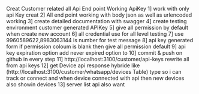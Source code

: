 Creat Customer related all Api End point Working ApiKey
1] work with only api Key creat
2] All end point working with body json as well as urlencoded working
3] create detailed documentation with swagger
4] create testing environment customer generated APIKey
5] give all permission by default when create new account 
6] all credential use for all level testing
7] use 9960589622,8983063144 is number for  test message
8] api key generated form if permission coloum is blank then give all permission default
9] api key expiration option add never expired option to
10] commit & push on github in every step
11] http://localhost:3100/customer/api-keys rewrite all from api keys
12] get Device api response hybride like (http://localhost:3100/customer/whatsapp/devices Table) type 
    so i can track or connect and when device connected with api then new devices also showin devices
13] server list api also want   

